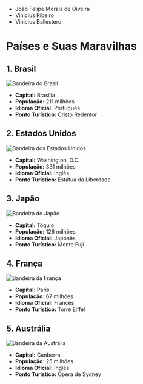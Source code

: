 - João Felipe Morais de Oiveira
- Vinicius Ribeiro
- Vinicius Ballestero

# Países e Suas Maravilhas

## 1. Brasil
![Bandeira do Brasil](https://upload.wikimedia.org/wikipedia/en/0/05/Flag_of_Brazil.svg)
- **Capital:** Brasília
- **População:** 211 milhões
- **Idioma Oficial:** Português
- **Ponto Turístico:** Cristo Redentor

## 2. Estados Unidos
![Bandeira dos Estados Unidos](https://upload.wikimedia.org/wikipedia/en/a/a4/Flag_of_the_United_States.svg)
- **Capital:** Washington, D.C.
- **População:** 331 milhões
- **Idioma Oficial:** Inglês
- **Ponto Turístico:** Estátua da Liberdade

## 3. Japão
![Bandeira do Japão](https://upload.wikimedia.org/wikipedia/en/9/9e/Flag_of_Japan.svg)
- **Capital:** Tóquio
- **População:** 126 milhões
- **Idioma Oficial:** Japonês
- **Ponto Turístico:** Monte Fuji

## 4. França
![Bandeira da França](https://upload.wikimedia.org/wikipedia/en/c/c3/Flag_of_France.svg)
- **Capital:** Paris
- **População:** 67 milhões
- **Idioma Oficial:** Francês
- **Ponto Turístico:** Torre Eiffel

## 5. Austrália
![Bandeira da Austrália](https://upload.wikimedia.org/wikipedia/en/b/b9/Flag_of_Australia.svg)
- **Capital:** Canberra
- **População:** 25 milhões
- **Idioma Oficial:** Inglês
- **Ponto Turístico:** Ópera de Sydney
